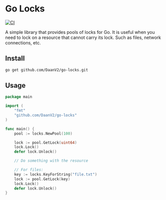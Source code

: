 # Go Locks

[![CI](https://github.com/DaanV2/go-locks/actions/workflows/pipeline.yaml/badge.svg)](https://github.com/DaanV2/go-locks/actions/workflows/pipeline.yaml)

A simple library that provides pools of locks for Go. It is useful when you need to lock on a resource that cannot carry its lock.
Such as files, network connections, etc.

## Install

```bash
go get github.com/DaanV2/go-locks.git
```

## Usage
```go
package main

import (
    "fmt"
    "github.com/DaanV2/go-locks"
)

func main() {
    pool := locks.NewPool(100)

    lock := pool.GetLock(uint64)
    lock.Lock()
    defer lock.Unlock()

    // Do something with the resource

    // For files:
    key := locks.KeyForString("file.txt")
    lock := pool.GetLock(key)
    lock.Lock()
    defer lock.Unlock()
}
```